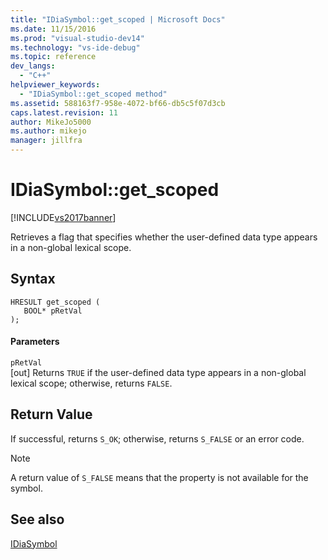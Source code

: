 ```yaml
---
title: "IDiaSymbol::get_scoped | Microsoft Docs"
ms.date: 11/15/2016
ms.prod: "visual-studio-dev14"
ms.technology: "vs-ide-debug"
ms.topic: reference
dev_langs: 
  - "C++"
helpviewer_keywords: 
  - "IDiaSymbol::get_scoped method"
ms.assetid: 588163f7-958e-4072-bf66-db5c5f07d3cb
caps.latest.revision: 11
author: MikeJo5000
ms.author: mikejo
manager: jillfra
---
```

# IDiaSymbol::get_scoped
[!INCLUDE[vs2017banner](../../includes/vs2017banner.md)]

Retrieves a flag that specifies whether the user-defined data type appears in a non-global lexical scope.  
  
## Syntax  
  
```cpp#  
HRESULT get_scoped (   
   BOOL* pRetVal  
);  
```  
  
#### Parameters  
 `pRetVal`  
 [out] Returns `TRUE` if the user-defined data type appears in a non-global lexical scope; otherwise, returns `FALSE`.  
  
## Return Value  
 If successful, returns `S_OK`; otherwise, returns `S_FALSE` or an error code.  
  
> [!NOTE]
> A return value of `S_FALSE` means that the property is not available for the symbol.  
  
## See also  
 [IDiaSymbol](../../debugger/debug-interface-access/idiasymbol.md)
